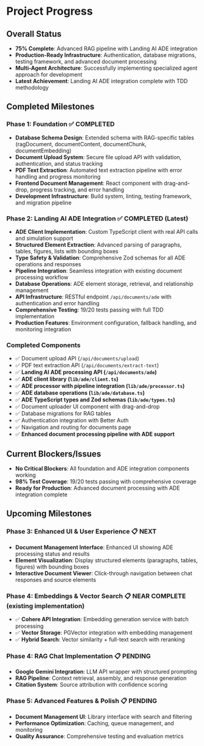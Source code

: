 # Project Progress

## Overall Status

- **75% Complete**: Advanced RAG pipeline with Landing AI ADE integration
- **Production-Ready Infrastructure**: Authentication, database migrations, testing framework, and advanced document processing
- **Multi-Agent Architecture**: Successfully implementing specialized agent approach for development
- **Latest Achievement**: Landing AI ADE integration complete with TDD methodology

## Completed Milestones

### Phase 1: Foundation ✅ COMPLETED
- **Database Schema Design**: Extended schema with RAG-specific tables (ragDocument, documentContent, documentChunk, documentEmbedding)
- **Document Upload System**: Secure file upload API with validation, authentication, and status tracking
- **PDF Text Extraction**: Automated text extraction pipeline with error handling and progress monitoring
- **Frontend Document Management**: React component with drag-and-drop, progress tracking, and error handling
- **Development Infrastructure**: Build system, linting, testing framework, and migration pipeline

### Phase 2: Landing AI ADE Integration ✅ COMPLETED (Latest)
- **ADE Client Implementation**: Custom TypeScript client with real API calls and simulation support
- **Structured Element Extraction**: Advanced parsing of paragraphs, tables, figures, lists with bounding boxes
- **Type Safety & Validation**: Comprehensive Zod schemas for all ADE operations and responses
- **Pipeline Integration**: Seamless integration with existing document processing workflow
- **Database Operations**: ADE element storage, retrieval, and relationship management
- **API Infrastructure**: RESTful endpoint `/api/documents/ade` with authentication and error handling
- **Comprehensive Testing**: 19/20 tests passing with full TDD implementation
- **Production Features**: Environment configuration, fallback handling, and monitoring integration

### Completed Components
- ✅ Document upload API (`/api/documents/upload`)
- ✅ PDF text extraction API (`/api/documents/extract-text`)
- ✅ **Landing AI ADE processing API (`/api/documents/ade`)**
- ✅ **ADE client library (`lib/ade/client.ts`)**
- ✅ **ADE processor with pipeline integration (`lib/ade/processor.ts`)**
- ✅ **ADE database operations (`lib/ade/database.ts`)**
- ✅ **ADE TypeScript types and Zod schemas (`lib/ade/types.ts`)**
- ✅ Document uploader UI component with drag-and-drop
- ✅ Database migrations for RAG tables
- ✅ Authentication integration with Better Auth
- ✅ Navigation and routing for documents page
- ✅ **Enhanced document processing pipeline with ADE support**

## Current Blockers/Issues

- **No Critical Blockers**: All foundation and ADE integration components working
- **98% Test Coverage**: 19/20 tests passing with comprehensive coverage
- **Ready for Production**: Advanced document processing with ADE integration complete

## Upcoming Milestones

### Phase 3: Enhanced UI & User Experience 📋 NEXT
- **Document Management Interface**: Enhanced UI showing ADE processing status and results
- **Element Visualization**: Display structured elements (paragraphs, tables, figures) with bounding boxes
- **Interactive Document Viewer**: Click-through navigation between chat responses and source elements

### Phase 4: Embeddings & Vector Search 📋 NEAR COMPLETE (existing implementation)
- ✅ **Cohere API Integration**: Embedding generation service with batch processing
- ✅ **Vector Storage**: PGVector integration with embedding management  
- ✅ **Hybrid Search**: Vector similarity + full-text search with reranking

### Phase 4: RAG Chat Implementation 📋 PENDING
- **Google Gemini Integration**: LLM API wrapper with structured prompting
- **RAG Pipeline**: Context retrieval, assembly, and response generation
- **Citation System**: Source attribution with confidence scoring

### Phase 5: Advanced Features & Polish 📋 PENDING
- **Document Management UI**: Library interface with search and filtering
- **Performance Optimization**: Caching, queue management, and monitoring
- **Quality Assurance**: Comprehensive testing and evaluation metrics
